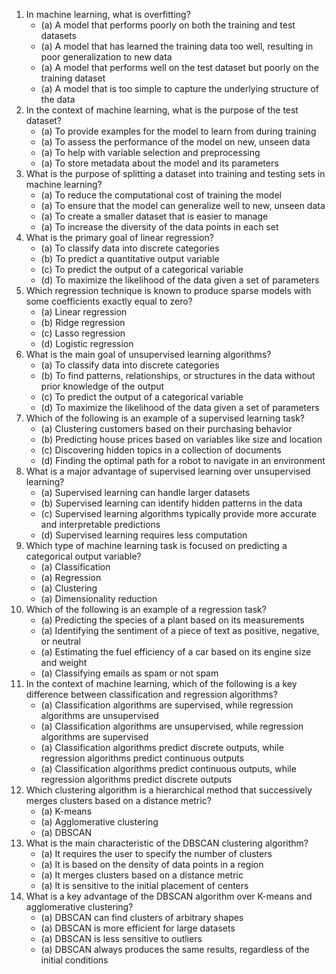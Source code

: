 1. In machine learning, what is overfitting?
   * (a) A model that performs poorly on both the training and test datasets
   * (a) A model that has learned the training data too well, resulting in poor generalization to new data
   * (a) A model that performs well on the test dataset but poorly on the training dataset
   * (a) A model that is too simple to capture the underlying structure of the data
1. In the context of machine learning, what is the purpose of the test dataset?
   * (a) To provide examples for the model to learn from during training
   * (a) To assess the performance of the model on new, unseen data
   * (a) To help with variable selection and preprocessing
   * (a) To store metadata about the model and its parameters
1. What is the purpose of splitting a dataset into training and testing sets in machine learning?
   * (a) To reduce the computational cost of training the model
   * (a) To ensure that the model can generalize well to new, unseen data
   * (a) To create a smaller dataset that is easier to manage
   * (a) To increase the diversity of the data points in each set
1. What is the primary goal of linear regression?
   * (a) To classify data into discrete categories
   * (b) To predict a quantitative output variable
   * (c) To predict the output of a categorical variable
   * (d) To maximize the likelihood of the data given a set of parameters
1. Which regression technique is known to produce sparse models with some coefficients exactly equal to zero?
   * (a) Linear regression   
   * (b) Ridge regression
   * (c) Lasso regression
   * (d) Logistic regression
1. What is the main goal of unsupervised learning algorithms?
   * (a) To classify data into discrete categories
   * (b) To find patterns, relationships, or structures in the data without prior knowledge of the output
   * (c) To predict the output of a categorical variable
   * (d) To maximize the likelihood of the data given a set of parameters
1. Which of the following is an example of a supervised learning task?
   * (a) Clustering customers based on their purchasing behavior
   * (b) Predicting house prices based on variables like size and location
   * (c) Discovering hidden topics in a collection of documents
   * (d) Finding the optimal path for a robot to navigate in an environment
1. What is a major advantage of supervised learning over unsupervised learning?
   * (a) Supervised learning can handle larger datasets
   * (b) Supervised learning can identify hidden patterns in the data
   * (c) Supervised learning algorithms typically provide more accurate and interpretable predictions
   * (d) Supervised learning requires less computation
1. Which type of machine learning task is focused on predicting a categorical output variable?
   * (a) Classification
   * (a) Regression
   * (a) Clustering
   * (a) Dimensionality reduction
1. Which of the following is an example of a regression task?
   * (a) Predicting the species of a plant based on its measurements
   * (a) Identifying the sentiment of a piece of text as positive, negative, or neutral
   * (a) Estimating the fuel efficiency of a car based on its engine size and weight
   * (a) Classifying emails as spam or not spam
1. In the context of machine learning, which of the following is a key difference between classification and regression algorithms?
   * (a) Classification algorithms are supervised, while regression algorithms are unsupervised
   * (a) Classification algorithms are unsupervised, while regression algorithms are supervised
   * (a) Classification algorithms predict discrete outputs, while regression algorithms predict continuous outputs
   * (a) Classification algorithms predict continuous outputs, while regression algorithms predict discrete outputs
1. Which clustering algorithm is a hierarchical method that successively merges clusters based on a distance metric?
   * (a) K-means
   * (a) Agglomerative clustering
   * (a) DBSCAN
1. What is the main characteristic of the DBSCAN clustering algorithm?
   * (a) It requires the user to specify the number of clusters
   * (a) It is based on the density of data points in a region
   * (a) It merges clusters based on a distance metric
   * (a) It is sensitive to the initial placement of centers
1. What is a key advantage of the DBSCAN algorithm over K-means and agglomerative clustering?
   * (a) DBSCAN can find clusters of arbitrary shapes
   * (a) DBSCAN is more efficient for large datasets
   * (a) DBSCAN is less sensitive to outliers
   * (a) DBSCAN always produces the same results, regardless of the initial conditions

